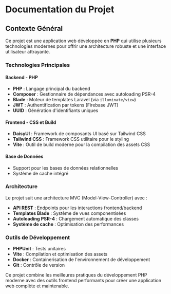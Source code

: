 # Documentation du Projet

## Contexte Général

Ce projet est une application web développée en **PHP** qui utilise plusieurs technologies modernes pour offrir une architecture robuste et une interface utilisateur attrayante.

### Technologies Principales

#### Backend - PHP
- **PHP** : Langage principal du backend
- **Composer** : Gestionnaire de dépendances avec autoloading PSR-4
- **Blade** : Moteur de templates Laravel (via `illuminate/view`)
- **JWT** : Authentification par tokens (Firebase JWT)
- **UUID** : Génération d'identifiants uniques

#### Frontend - CSS et Build
- **DaisyUI** : Framework de composants UI basé sur Tailwind CSS
- **Tailwind CSS** : Framework CSS utilitaire pour le styling
- **Vite** : Outil de build moderne pour la compilation des assets CSS

#### Base de Données
- Support pour les bases de données relationnelles
- Système de cache intégré

### Architecture

Le projet suit une architecture MVC (Model-View-Controller) avec :
- **API REST** : Endpoints pour les interactions frontend/backend
- **Templates Blade** : Système de vues componentisées
- **Autoloading PSR-4** : Chargement automatique des classes
- **Système de cache** : Optimisation des performances

### Outils de Développement
- **PHPUnit** : Tests unitaires
- **Vite** : Compilation et optimisation des assets
- **Docker** : Containerisation de l'environnement de développement
- **Git** : Contrôle de version

Ce projet combine les meilleures pratiques du développement PHP moderne avec des outils frontend performants pour créer une application web complète et maintenable.

